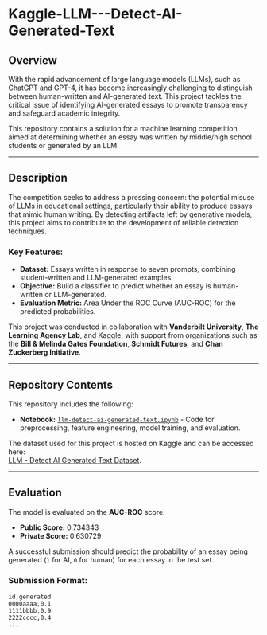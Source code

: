 # Kaggle-LLM---Detect-AI-Generated-Text

## Overview
With the rapid advancement of large language models (LLMs), such as ChatGPT and GPT-4, it has become increasingly challenging to distinguish between human-written and AI-generated text. This project tackles the critical issue of identifying AI-generated essays to promote transparency and safeguard academic integrity.

This repository contains a solution for a machine learning competition aimed at determining whether an essay was written by middle/high school students or generated by an LLM.

---

## Description
The competition seeks to address a pressing concern: the potential misuse of LLMs in educational settings, particularly their ability to produce essays that mimic human writing. By detecting artifacts left by generative models, this project aims to contribute to the development of reliable detection techniques.

### Key Features:
- **Dataset:** Essays written in response to seven prompts, combining student-written and LLM-generated examples.
- **Objective:** Build a classifier to predict whether an essay is human-written or LLM-generated.
- **Evaluation Metric:** Area Under the ROC Curve (AUC-ROC) for the predicted probabilities.

This project was conducted in collaboration with **Vanderbilt University**, **The Learning Agency Lab**, and Kaggle, with support from organizations such as the **Bill & Melinda Gates Foundation**, **Schmidt Futures**, and **Chan Zuckerberg Initiative**.

---

## Repository Contents
This repository includes the following:
- **Notebook:** [`llm-detect-ai-generated-text.ipynb`](./llm-detect-ai-generated-text.ipynb) - Code for preprocessing, feature engineering, model training, and evaluation.

The dataset used for this project is hosted on Kaggle and can be accessed here:  
[LLM - Detect AI Generated Text Dataset](https://www.kaggle.com/competitions/detect-ai-generated-text/).

---

## Evaluation
The model is evaluated on the **AUC-ROC** score:
- **Public Score:** 0.734343  
- **Private Score:** 0.630729  

A successful submission should predict the probability of an essay being generated (`1` for AI, `0` for human) for each essay in the test set.

### Submission Format:
```csv
id,generated
0000aaaa,0.1
1111bbbb,0.9
2222cccc,0.4
...
